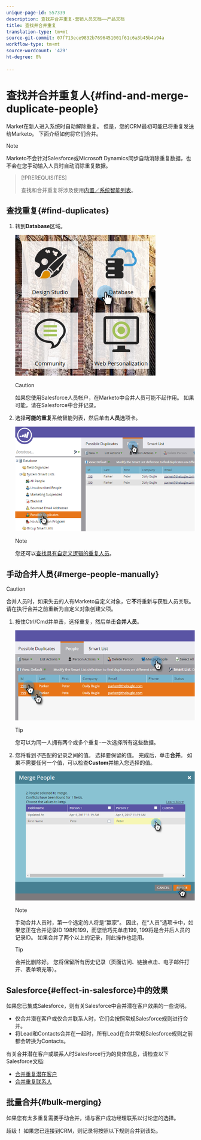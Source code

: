```yaml
---
unique-page-id: 557339
description: 查找并合并重复-营销人员文档——产品文档
title: 查找并合并重复
translation-type: tm+mt
source-git-commit: 07f713ece9832b7696451001f61c6a3b45b4a94a
workflow-type: tm+mt
source-wordcount: '429'
ht-degree: 0%

---
```



# 查找并合并重复人{#find-and-merge-duplicate-people}

Market在新人进入系统时自动解除重复。 但是，您的CRM最初可能已将重复发送给Marketo。 下面介绍如何将它们合并。

>[!NOTE]
>
>Marketo不会针对Salesforce或Microsoft Dynamics同步自动消除重复数据，也不会在您手动输入人员时自动消除重复数据。

>[!PREREQUISITES]
>
>查找和合并重复将涉及使用[内置／系统智能列表](/help/marketo/product-docs/core-marketo-concepts/smart-lists-and-static-lists/using-smart-lists/use-built-in-system-smart-lists.md)。

## 查找重复{#find-duplicates}

1. 转到&#x200B;**Database**&#x200B;区域。

   ![](assets/db.png)

   >[!CAUTION]
   >
   >如果您使用Salesforce人员帐户，在Marketo中合并人员可能不起作用。 如果可能，请在Salesforce中合并记录。

1. 选择&#x200B;**可能的重复**&#x200B;系统智能列表，然后单击&#x200B;**人员**&#x200B;选项卡。

   ![](assets/two.png)

   >[!NOTE]
   >
   >您还可以[查找具有自定义逻辑的重复人员](/help/marketo/product-docs/core-marketo-concepts/smart-lists-and-static-lists/managing-people-in-smart-lists/find-duplicate-people-with-custom-logic.md)。

## 手动合并人员{#merge-people-manually}

>[!CAUTION]
>
>合并人员时，如果失去的人有Marketo自定义对象，它&#x200B;**不**&#x200B;将重新与获胜人员关联。 请在执行合并之前重新为自定义对象创建父项。

1. 按住Ctrl/Cmd并单击，选择重复，然后单击&#x200B;**合并人员**。

   ![](assets/three.png)

   >[!TIP]
   >
   >您可以为同一人拥有两个或多个重复-一次选择所有这些数据。

1. 您将看到&#x200B;_不_&#x200B;匹配的记录之间的值。 选择要保留的值。 完成后，单击&#x200B;**合并**。 如果不需要任何一个值，可以检查&#x200B;**Custom**&#x200B;并输入您选择的值。

   ![](assets/four.png)

   >[!NOTE]
   >
   >手动合并人员时，第一个选定的人将是“赢家”。 因此，在“人员”选项卡中，如果您正在合并记录ID 198和199，而您恰巧先单击199, 199将是合并后人员的记录ID。 如果合并了两个以上的记录，则此操作也适用。

   >[!TIP]
   >
   >合并比删除好。 您将保留所有历史记录（页面访问、链接点击、电子邮件打开、表单填充等）。

## Salesforce{#effect-in-salesforce}中的效果

如果您已集成Salesforce，则有关Salesforce中合并潜在客户效果的一些说明。

* 仅合并潜在客户或仅合并联系人时，它们会按照常规Salesforce规则进行合并。
* 将Lead和Contacts合并在一起时，所有Lead在合并常规Salesforce规则之前都会转换为Contacts。

有关合并潜在客户或联系人时Salesforce行为的具体信息，请检查以下Salesforce文档:

* [合并重复潜在客户](https://help.salesforce.com/HTViewHelpDoc?id=leads_merge.htm&amp;language=en_US)
* [合并重复联系人](https://help.salesforce.com/HTViewHelpDoc?id=contacts_merge.htm&amp;language=en_US)

## 批量合并{#bulk-merging}

如果您有太多重复需要手动合并，请与客户成功经理联系以讨论您的选择。

超级！ 如果您已连接到CRM，则记录将按照以下规则合并到该处。
